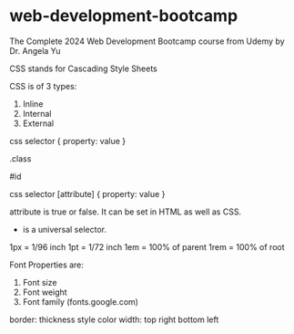 # web-development-bootcamp

The Complete 2024 Web Development Bootcamp course from Udemy by Dr. Angela Yu

CSS stands for Cascading Style Sheets

CSS is of 3 types:

1. Inline <tag style='css' />
2. Internal <style> css </style>
3. External <link href='style.css'>

css selector {
property: value
}

.class

#id

css selector [attribute] {
property: value
}

attribute is true or false. It can be set in HTML as well as CSS.

- is a universal selector.

1px = 1/96 inch
1pt = 1/72 inch
1em = 100% of parent
1rem = 100% of root

Font Properties are:
1. Font size
2. Font weight
3. Font family (fonts.google.com)

border: thickness style color
width: top right bottom left
